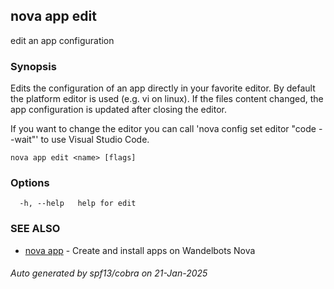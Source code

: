 ## nova app edit

edit an app configuration

### Synopsis


Edits the configuration of an app directly in your favorite editor. By default the platform editor is used (e.g. vi on linux).
If the files content changed, the app configuration is updated after closing the editor.

If you want to change the editor you can call 'nova config set editor "code --wait"' to use Visual Studio Code.


```
nova app edit <name> [flags]
```

### Options

```
  -h, --help   help for edit
```

### SEE ALSO

* [nova app](nova_app.md)	 - Create and install apps on Wandelbots Nova

###### Auto generated by spf13/cobra on 21-Jan-2025
